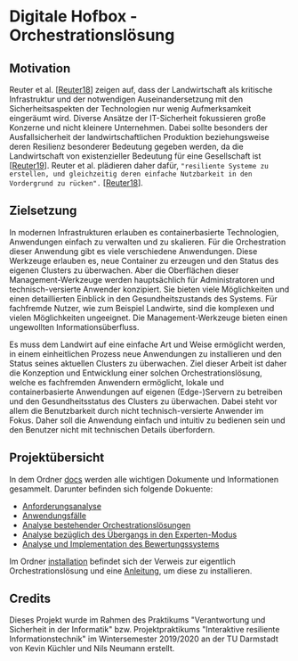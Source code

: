 # Digitale Hofbox - Orchestrationslösung
## Motivation
Reuter et al. [[Reuter18](https://dl.gi.de/bitstream/handle/20.500.12116/16930/Beitrag_330_final__a.pdf?sequence=1&isAllowed=y)] zeigen auf, dass der Landwirtschaft als kritische Infrastruktur und der notwendigen Auseinandersetzung mit den Sicherheitsaspekten der Technologien nur wenig Aufmerksamkeit eingeräumt wird. Diverse Ansätze der IT-Sicherheit fokussieren große Konzerne und nicht kleinere Unternehmen. Dabei sollte besonders der Ausfallsicherheit der landwirtschaftlichen Produktion beziehungsweise deren Resilienz besonderer Bedeutung gegeben werden, da die Landwirtschaft von existenzieller Bedeutung für eine Gesellschaft ist [[Reuter19](https://dl.gi.de/bitstream/handle/20.500.12116/23086/GIL_2019_Reuter_177-182.pdf?sequence=1&isAllowed=y)]. Reuter et al. plädieren daher dafür, `"resiliente Systeme zu erstellen, und gleichzeitig deren einfache Nutzbarkeit in den Vordergrund zu rücken".` [[Reuter18](https://dl.gi.de/bitstream/handle/20.500.12116/16930/Beitrag_330_final__a.pdf?sequence=1&isAllowed=y)].

## Zielsetzung
In modernen Infrastrukturen erlauben es containerbasierte Technologien, Anwendungen einfach zu verwalten und zu skalieren. Für die Orchestration dieser Anwendung gibt es viele verschiedene Anwendungen. Diese Werkzeuge erlauben es, neue Container zu erzeugen und den Status des eigenen Clusters zu überwachen. Aber die Oberflächen dieser Management-Werkzeuge werden hauptsächlich für Administratoren und technisch-versierte Anwender konzipiert. Sie bieten viele Möglichkeiten und einen detaillierten Einblick in den Gesundheitszustands des Systems. Für fachfremde Nutzer, wie zum Beispiel Landwirte, sind die komplexen und vielen Möglichkeiten ungeeignet. Die Management-Werkzeuge bieten einen ungewollten Informationsüberfluss.

Es muss dem Landwirt auf eine einfache Art und Weise ermöglicht werden, in einem einheitlichen Prozess neue Anwendungen zu installieren und den Status seines aktuellen Clusters zu überwachen. Ziel dieser Arbeit ist daher die Konzeption und Entwicklung einer solchen Orchestrationslösung, welche es fachfremden Anwendern ermöglicht, lokale und containerbasierte Anwendungen auf eigenen (Edge-)Servern zu betreiben und den Gesundheitsstatus des Clusters zu überwachen. Dabei steht vor allem die Benutzbarkeit durch nicht technisch-versierte Anwender im Fokus. Daher soll die Anwendung einfach und intuitiv zu bedienen sein und den Benutzer nicht mit technischen Details überfordern.

## Projektübersicht
In dem Ordner [docs](/docs/) werden alle wichtigen Dokumente und Informationen gesammelt. Darunter befinden sich folgende Dokuente:
- [Anforderungsanalyse](/docs/analysis/requirement-analysis.md)
- [Anwendungsfälle](/docs/analysis/use-cases.md)
- [Analyse bestehender Orchestrationslösungen](/docs/analysis/solution-analysis.md)
- [Analyse bezüglich des Übergangs in den Experten-Modus](/docs/analysis/expert-mode.md)
- [Analyse und Implementation des Bewertungssystems](/docs/analysis/grading-system.md)

Im Ordner [installation](/installation/) befindet sich der Verweis zur eigentlich Orchestrationslösung und eine [Anleitung](/installation/README.md), um diese zu installieren.

## Credits
Dieses Projekt wurde im Rahmen des Praktikums "Verantwortung und Sicherheit in der Informatik" bzw. Projektpraktikums "Interaktive resiliente Informationstechnik" im Wintersemester 2019/2020 an der TU Darmstadt von Kevin Küchler und Nils Neumann erstellt.
